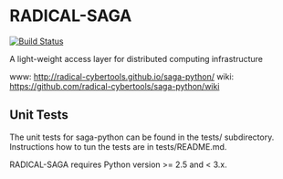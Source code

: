 RADICAL-SAGA
============

[![Build Status](https://travis-ci.org/radical-cybertools/saga-python.svg?branch=devel)](https://travis-ci.org/radical-cybertools/saga-python)


A light-weight access layer for distributed computing infrastructure 

  www:  http://radical-cybertools.github.io/saga-python/
  wiki: https://github.com/radical-cybertools/saga-python/wiki


Unit Tests
----------

The unit tests for saga-python can be found in the tests/ subdirectory.
Instructions how to tun the tests are in tests/README.md.
 
RADICAL-SAGA requires Python version >= 2.5 and < 3.x.



